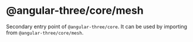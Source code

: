 # @angular-three/core/mesh

Secondary entry point of `@angular-three/core`. It can be used by importing from `@angular-three/core/mesh`.

